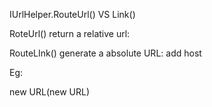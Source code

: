 IUrlHelper.RouteUrl() VS Link()



RoteUrl()  return a relative url:

RouteLInk() generate a absolute URL:  add host



Eg:





new URL(new URL)


